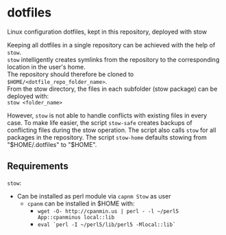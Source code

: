 # dotfiles
Linux configuration dotfiles, kept in this repository, deployed with stow


Keeping all dotfiles in a single repository can be achieved with the help of `stow`.  
`stow` intelligently creates symlinks from the repository to the corresponding location in the user's home.  
The repository should therefore be cloned to `$HOME/<dotfile_repo_folder_name>`.  
From the stow directory, the files in each subfolder (stow package) can be deployed with:  
`stow <folder_name>`

However, `stow` is not able to handle conflicts with existing files in every case.
To make life easier, the script `stow-safe` creates backups of conflicting files during the stow operation.
The script also calls `stow` for all packages in the repository.
The script `stow-home` defaults stowing from "$HOME/.dotfiles" to "$HOME".

## Requirements
`stow`:
- Can be installed as perl module via `capnm Stow` as user
  - `cpanm` can be installed in $HOME with:
    - `wget -O- http://cpanmin.us | perl - -l ~/perl5 App::cpanminus local::lib`
    -  `` eval `perl -I ~/perl5/lib/perl5 -Mlocal::lib` ``
